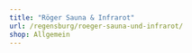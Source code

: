 ```yaml
---
title: "Röger Sauna & Infrarot"
url: /regensburg/roeger-sauna-und-infrarot/
shop: Allgemein
---
```

